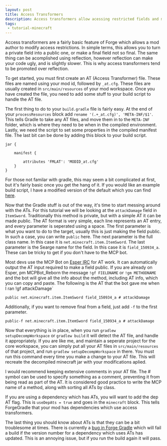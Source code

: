 ```yaml
---
layout: post
title: Access Transformers
description: Access transformers allow acessing restricted fields and methods without reflection.
tags:
 - tutorial-minecraft
---
```


Access transformers are a fairly basic feature of Forge which allows a mod author to modify access restrictions. In simple terms, this allows you to turn a private field into a public one, or make a final field not so final. The same thing can be acomplished using reflection, however reflection can make your code ugly, and is slightly slower. This is why access transformers tend to be promoted over reflection.

To get started, you must first create an AT (Access Transformer) file. These files are named using your mod id, followed by `_at.cfg`. These files are usually created in `src/main/resources` of your mod workspace. Once you have created the file, you need to add some stuff to your build script to handle the AT file. 

The first thing to do to your `build.gradle` file is fairly easy. At the end of your `processResources` block add `rename '(.+_at.cfg)', 'META-INF/$1'`. This tells Gradle to take any AT files, and move them in to the `META-INF` folder, which is where they need to be when in the compiled environment. Lastly, we need the script to set some properties in the compiled manifest file. The last bit can be done by adding this block to your build script.

```
jar {

	manifest {
	
	    attributes 'FMLAT': 'MODID_at.cfg'
	}
}
```

For those not familar with gradle, this may seem a bit complicated at first, but it's fairly basic once you get the hang of it. If you would like an example build script, I have a modified version of the default which you can find [here](https://gist.githubusercontent.com/darkhax/e0db68585c6f72de23939e8bf69caa99/raw/8734e3c08ad7360b5011193f659aa9f3e63caff2/build.gradle).

Now that the Gradle stuff is out of the way, it's time to start messing around with the ATs. For this tutorial we will be looking at the `attackDamage` field in `ItemSword`. Traditionally this method is private, but with a simple AT it can be made public. The AT format is very simple, each line represents an AT entry, and every parameter is seperated using a space. The first parameter is what you want to do to the target, usually this is just making the field public. In such a case, you can write `public` here. The next parameter is the full class name. In this case it is `net.minecraft.item.ItemSword`. The last parameter is the Searge name for the field. In this case it is `field_150934_a`. These can be tricky to get if you don't have to the MCP bot. 

Most devs use the MCP Bot on [Esper IRC](https://esper.net/) for AT work. It can automatically output the AT input required to make a field public. If you are already on Esper, pm MCPBot_Reborn the message `!gf FIELDNAME` or `!gm METHODNAME` and the bot will give all the info about the method, including AT info, which you can copy and paste. The following is the AT that the bot gave me when I ran !gf attackDamage`

```
public net.minecraft.item.ItemSword field_150934_a # attackDamage
```

Additionally, if you want to remove final from a field, just add `-f` to the first parameter. 

```
public-f net.minecraft.item.ItemSword field_150934_a # attackDamage
```

Now that everything is in place, when you run `gradlew setupDecompWorkspace` or `gradlew build` it will detect the AT file, and handle it appropriately. If you are like me, and maintain a seperate project for the core workspace, you can simply put all your AT files in `src/main/resources` of that project, and run `gradlew setupDecompWorkspace` in there. You must run this command every time you make a change to your AT file. This will recreate the decompiled minecraft jar with your modifications aplied. 

I would recommend keeping extensive comments in your AT file. The # symbol can be used to specify something as a comment, preventing it from being read as part of the AT. It is considered good practice to write the MCP name of a method, along with sorting all ATs by class. 

If you are using a dependency which has ATs, you will want to add the dep AT flag. This is `useDepAts = true` and goes in the `minecraft` block. This tells ForgeGradle that your mod has dependencies which use access transformers.

The last thing you should know about ATs is that they can be a bit troublesome at times. There is currently a [bug in Forge Gradle](https://github.com/MinecraftForge/ForgeGradle/issues/312) which will fail a build if the version number for a dependency which uses ATs has updated. This is an annoying issue, but if you run the build again it will pass. 

